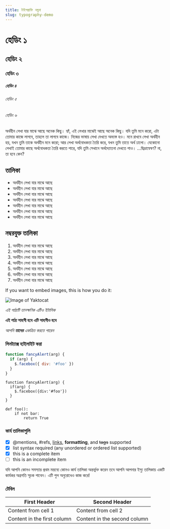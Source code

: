 ```yaml
---
title: টাইপগ্রাফি নমুনা
slug: typography-demo
---
```


# হেডিং ১

## হেডিং ২

### হেডিং ৩

##### হেডিং ৪

###### হেডিং ৫

###### হেডিং ৬

অর্থহীন লেখা যার মাঝে আছে অনেক কিছু। হ্যাঁ, এই লেখার মাঝেই আছে অনেক কিছু। যদি তুমি মনে করো, এটা তোমার কাজে লাগবে, তাহলে তা লাগবে কাজে। নিজের ভাষায় লেখা দেখতে অভ্যস্ত হও। মনে রাখবে লেখা অর্থহীন হয়, যখন তুমি তাকে অর্থহীন মনে করো; আর লেখা অর্থবোধকতা তৈরি করে, যখন তুমি তাতে অর্থ ঢালো। যেকোনো লেখাই তোমার কাছে অর্থবোধকতা তৈরি করতে পারে, যদি তুমি সেখানে অর্থদ্যোতনা দেখতে পাও। …ছিদ্রান্বেষণ? না, তা হবে কেন?

## তালিকা

- অর্থহীন লেখা যার মাঝে আছে
- অর্থহীন লেখা যার মাঝে আছে
- অর্থহীন লেখা যার মাঝে আছে
- অর্থহীন লেখা যার মাঝে আছে
- অর্থহীন লেখা যার মাঝে আছে
- অর্থহীন লেখা যার মাঝে আছে
- অর্থহীন লেখা যার মাঝে আছে

## নম্বরযুক্ত তালিকা

1. অর্থহীন লেখা যার মাঝে আছে
2. অর্থহীন লেখা যার মাঝে আছে
3. অর্থহীন লেখা যার মাঝে আছে
4. অর্থহীন লেখা যার মাঝে আছে
5. অর্থহীন লেখা যার মাঝে আছে
6. অর্থহীন লেখা যার মাঝে আছে
7. অর্থহীন লেখা যার মাঝে আছে

If you want to embed images, this is how you do it:

![Image of Yaktocat](https://octodex.github.com/images/yaktocat.png)

_এই পাঠ্যটি তাত্ক্ষণিক_
_এটিও ইটালিক_

**এই পাঠ্য সাহসী হবে**
**এটি সাহসীও হবে**

_আপনি **তাদের** একত্রিত করতে পারেন_

### সিনট্যাক্স হাইলাইট করা

```javascript
function fancyAlert(arg) {
  if (arg) {
    $.facebox({ div: '#foo' })
  }
}
```

    function fancyAlert(arg) {
      if(arg) {
        $.facebox({div:'#foo'})
      }
    }

    def foo():
        if not bar:
            return True

### কার্য তালিকাগুলি

- [x] @mentions, #refs, [links](), **formatting**, and <del>tags</del> supported
- [x] list syntax required (any unordered or ordered list supported)
- [x] this is a complete item
- [ ] this is an incomplete item

যদি আপনি কোনও সমস্যার প্রথম মন্তব্যে কোনও কার্য তালিকা অন্তর্ভুক্ত করেন তবে আপনি আপনার ইস্যু তালিকায় একটি কার্যকর অগ্রগতি সূচক পাবেন। এটি পুল অনুরোধেও কাজ করে!

### টেবিল

| First Header                | Second Header                |
| --------------------------- | ---------------------------- |
| Content from cell 1         | Content from cell 2          |
| Content in the first column | Content in the second column |
